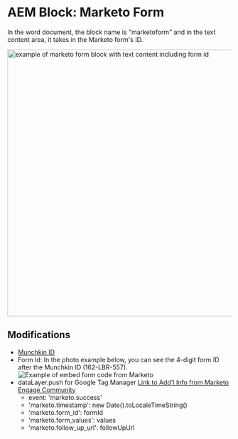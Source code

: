 # AEM Block: Marketo Form
In the word document, the block name is "marketoform" and in the text content area, it takes in the Marketo form's ID.

<img width="601" alt="example of marketo form block with text content including form id" src="https://github.com/user-attachments/assets/d7849313-dc5d-43d1-b40b-1fd7d4292909" />


## Modifications
- [Munchkin ID](https://nation.marketo.com/t5/knowledgebase/how-to-find-your-munchkin-id-for-a-marketo-instance/ta-p/248432)
- Form Id: In the photo example below, you can see the 4-digit form ID after the Munchkin ID (162-LBR-557).
![Example of embed form code from Marketo](https://experienceleague.adobe.com/en/docs/marketo/using/product-docs/demand-generation/forms/form-actions/media_143d0c35a972b429e2ddb7dda1cda3cf22866e8ee.png)
- dataLayer.push for Google Tag Manager [Link to Add'l Info from Marketo Engage Community](https://nation.marketo.com/t5/product-discussions/how-to-track-marketo-forms-in-google-analytics-using-using-api/td-p/305735)
    - event: 'marketo.success'
    - 'marketo.timestamp': new Date().toLocaleTimeString()
    - 'marketo.form_id': formId
    - 'marketo.form_values': values
    - 'marketo.follow_up_url': followUpUrl
